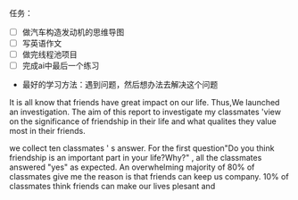 任务：
- [ ] 做汽车构造发动机的思维导图
- [ ] 写英语作文
- [ ] 做完线程池项目
- [ ] 完成ai中最后一个练习

- 最好的学习方法：遇到问题，然后想办法去解决这个问题


 It is all know that friends have great impact on our life. Thus,We launched an investigation.  The aim of this report to investigate my classmates 'view on the significance of friendship in their life and what qualites they value most in their friends.

we collect ten classmates ' s answer. For the first question"Do you think friendship is an important part in your life?Why?" , all the classmates  answered "yes" as expected.  An overwhelming majority of 80% of classmates give me the reason is that friends can keep us company. 10% of classmates think friends can make our lives plesant and 